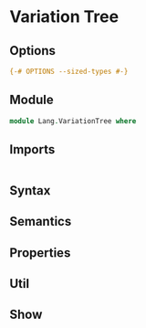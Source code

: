 # Variation Tree

## Options

```agda
{-# OPTIONS --sized-types #-}
```

## Module

```agda
module Lang.VariationTree where
```

## Imports

```agda
```

## Syntax

## Semantics

## Properties

## Util

## Show
